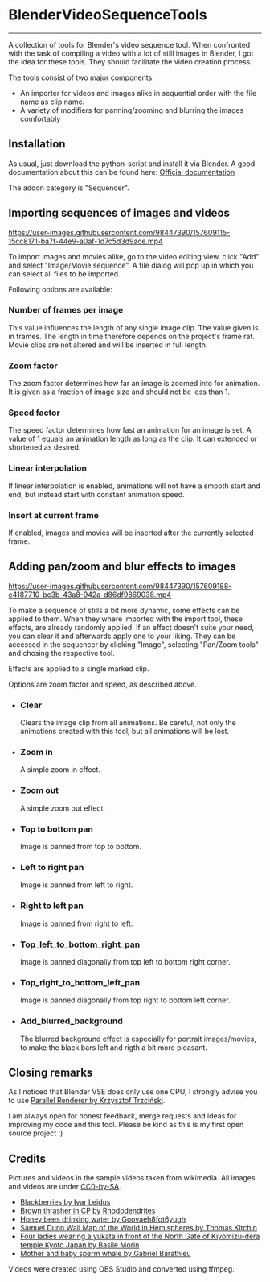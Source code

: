 # BlenderVideoSequenceTools
____

A collection of tools for Blender's video sequence tool. When confronted with the task of compiling a video with a lot of still images in Blender, I got the idea for these tools. They should facilitate the video creation process.

The tools consist of two major components:
- An importer for videos and images alike in sequential order with the file name as clip name.
- A variety of modifiers for panning/zooming and blurring the images comfortably

## Installation
As usual, just download the python-script and install it via Blender.
A good documentation about this can be found here: [Official documentation](https://docs.blender.org/manual/en/latest/advanced/scripting/addon_tutorial.html#install-the-add-on)

The addon category is "Sequencer".

## Importing sequences of images and videos

https://user-images.githubusercontent.com/98447390/157609115-15cc8171-ba7f-44e9-a0af-1d7c5d3d9ace.mp4

To import images and movies alike, go to the video editing view, click "Add" and select "Image/Movie sequence".
A file dialog will pop up in which you can select all files to be imported.

Following options are available:

### Number of frames per image
This value influences the length of any single image clip. The value given is in frames. The length in time therefore depends on the project's frame rat. Movie clips are not altered and will be inserted in full length.

### Zoom factor
The zoom factor determines how far an image is zoomed into for animation. It is given as a fraction of image size and should not be less than 1.

### Speed factor
The speed factor determines how fast an animation for an image is set. A value of 1 equals an animation length as long as the clip. It can extended or shortened as desired.

### Linear interpolation
If linear interpolation is enabled, animations will not have a smooth start and end, but instead start with constant animation speed.

### Insert at current frame
If enabled, images and movies will be inserted after the currently selected frame.


## Adding pan/zoom and blur effects to images

https://user-images.githubusercontent.com/98447390/157609188-e4187710-bc3b-43a8-942a-d86df9869038.mp4

To make a sequence of stills a bit more dynamic, some effects can be applied to them. When they where imported with the import tool, these effects, are already randomly applied. If an effect doesn't suite your need, you can clear it and afterwards apply one to your liking. They can be accessed in the sequencer by clicking "Image", selecting "Pan/Zoom tools" and chosing the respective tool.

Effects are applied to a single marked clip.

Options are zoom factor and speed, as described above.

- ### Clear
  Clears the image clip from all animations. Be careful, not only the animations created with this tool, but all animations will be lost.

- ### Zoom in
  A simple zoom in effect. 

- ### Zoom out
  A simple zoom out effect.

- ### Top to bottom pan
  Image is panned from top to bottom.

- ### Left to right pan
  Image is panned from left to right.

- ### Right to left pan
  Image is panned from right to left.

- ### Top_left_to_bottom_right_pan
  Image is panned diagonally from top left to bottom right corner.

- ### Top_right_to_bottom_left_pan
  Image is panned diagonally from top right to bottom left corner.

- ### Add_blurred_background
  The blurred background effect is especially for portrait images/movies, to make the black bars left and rigth a bit more pleasant.

## Closing remarks
As I noticed that Blender VSE does only use one CPU, I strongly advise you to use [Parallel Renderer by Krzysztof Trzciński](https://github.com/elmopl/ktba/blob/master/scripts/addons/parallel_render.py).

I am always open for honest feedback, merge requests and ideas for improving my code and this tool.
Please be kind as this is my first open source project :)

## Credits
Pictures and videos in the sample videos taken from wikimedia.
All images and videos are under [CC0-by-SA](https://creativecommons.org/licenses/by-sa/4.0/deed.en).

- [Blackberries by Ivar Leidus](https://commons.wikimedia.org/wiki/File:Blackberries_(Rubus_fruticosus).jpg)
- [Brown thrasher in CP by Rhododendrites](https://commons.wikimedia.org/wiki/File:Blackberries_(Rubus_fruticosus).jpg)
- [Honey bees drinking water by Goovaeh8fot6yugh](https://commons.wikimedia.org/wiki/File:Blackberries_(Rubus_fruticosus).jpg)
- [Samuel Dunn Wall Map of the World in Hemispheres by Thomas Kitchin](https://commons.wikimedia.org/wiki/File:Blackberries_(Rubus_fruticosus).jpg)
- [Four ladies wearing a yukata in front of the North Gate of Kiyomizu-dera temple Kyoto Japan by Basile Morin](https://commons.wikimedia.org/wiki/File:Blackberries_(Rubus_fruticosus).jpg)
- [Mother and baby sperm whale by Gabriel Barathieu](https://commons.wikimedia.org/wiki/File:Blackberries_(Rubus_fruticosus).jpg)

Videos were created using OBS Studio and converted using ffmpeg.
